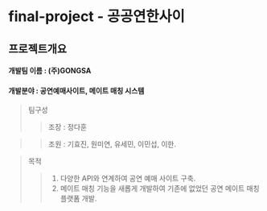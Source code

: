 # final-project - 공공연한사이
</hr>


## 프로젝트개요
#### 개발팀 이름 : (주)GONGSA
#### 개발분야 : 공연예매사이트, 메이트 매칭 시스템
> 팀구성 
> > 조장 : 정다훈

> > 조원 : 기효진, 원미연, 유세민, 이민섭, 이한.

> 목적
> > 1. 다양한 API와 연계하여 공연 예매 사이트 구축.
> > 2. 메이트 매칭 기능을 새롭게 개발하여 기존에 없었던 공연 메이트 매칭 플랫폼 개발.
